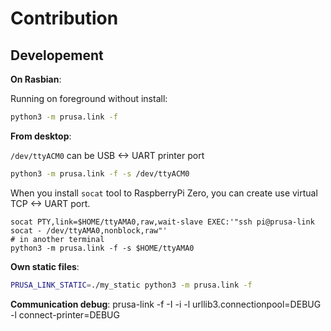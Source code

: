 # Contribution

## Developement

**On Rasbian**:

Running on foreground without install:

```sh
python3 -m prusa.link -f
```

**From desktop**:

`/dev/ttyACM0` can be USB <-> UART printer port

```sh
python3 -m prusa.link -f -s /dev/ttyACM0
```

When you install `socat` tool to RaspberryPi Zero, you can create use
virtual TCP <-> UART port.

```
socat PTY,link=$HOME/ttyAMA0,raw,wait-slave EXEC:'"ssh pi@prusa-link socat - /dev/ttyAMA0,nonblock,raw"'
# in another terminal
python3 -m prusa.link -f -s $HOME/ttyAMA0
```

**Own static files**:

```sh
PRUSA_LINK_STATIC=./my_static python3 -m prusa.link -f
```

**Communication debug**:
prusa-link -f -I -i -l urllib3.connectionpool=DEBUG -l connect-printer=DEBUG
